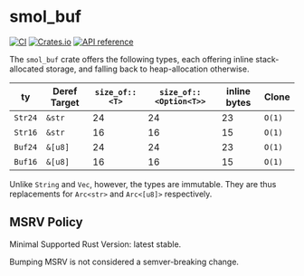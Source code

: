 # smol_buf

[![CI](https://github.com/Swatinem/smol_buf/workflows/CI/badge.svg)](https://github.com/Swatinem/smol_buf/actions?query=branch%3Amaster+workflow%3ACI)
[![Crates.io](https://img.shields.io/crates/v/smol_buf.svg)](https://crates.io/crates/smol_buf)
[![API reference](https://docs.rs/smol_buf/badge.svg)](https://docs.rs/smol_buf/)

The `smol_buf` crate offers the following types, each offering inline stack-allocated storage,
and falling back to heap-allocation otherwise.

| ty      | Deref Target | `size_of::<T>` | `size_of::<Option<T>>` | inline bytes | Clone  |
| ------- | ------------ | -------------- | ---------------------- | ------------ | ------ |
| `Str24` | `&str`       | 24             | 24                     | 23           | `O(1)` |
| `Str16` | `&str`       | 16             | 16                     | 15           | `O(1)` |
| `Buf24` | `&[u8]`      | 24             | 24                     | 23           | `O(1)` |
| `Buf16` | `&[u8]`      | 16             | 16                     | 15           | `O(1)` |

Unlike `String` and `Vec`, however, the types are immutable.
They are thus replacements for `Arc<str>` and `Arc<[u8]>` respectively.

## MSRV Policy

Minimal Supported Rust Version: latest stable.

Bumping MSRV is not considered a semver-breaking change.
